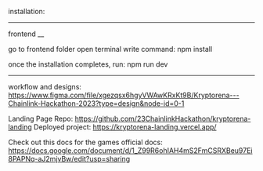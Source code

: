 installation:
________________________


frontend
__

go to frontend folder
open terminal
write command: npm install

once the installation completes, run: npm run dev


_____________________

workflow and designs: https://www.figma.com/file/xgezqsx6hgyVWAwKRxKt9B/Kryptorena---Chainlink-Hackathon-2023?type=design&node-id=0-1

Landing Page Repo: https://github.com/23ChainlinkHackathon/kryptorena-landing
Deployed project: https://kryptorena-landing.vercel.app/



Check out this docs for the games official docs: https://docs.google.com/document/d/1_Z99R6ohIAH4mS2FmCSRXBeu97Ei8PAPNq-aJ2mjvBw/edit?usp=sharing
